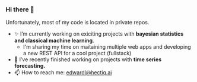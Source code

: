### Hi there 👋

Unfortunately, most of my code is located in private repos.


- ✨ I’m currently working on exiciting projects with **bayesian statistics and classical machine learning**.
  - I'm sharing my time on maitaining multiple web apps and developing a new REST API for a cool project (fullstack)   
- 🔭 I’ve recently finished working on projects with **time series forecasting.**
- 📫 How to reach me: edwardl@hectiq.ai

<!--
**laurencee9/laurencee9** is a ✨ _special_ ✨ repository because its `README.md` (this file) appears on your GitHub profile.

Here are some ideas to get you started:

- 🔭 I’m currently working on ...
- 🌱 I’m currently learning ...
- 👯 I’m looking to collaborate on ...
- 🤔 I’m looking for help with ...
- 💬 Ask me about ...
- 📫 How to reach me: ...
- 😄 Pronouns: ...
- ⚡ Fun fact: ...
-->
